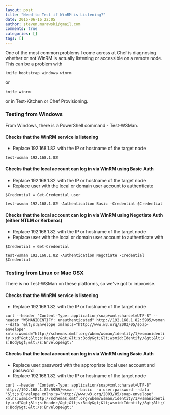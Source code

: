 ```yaml
---
layout: post
title: "Need to Test if WinRM is Listening?"
date: 2015-06-16 22:05
author: steven.murawski@gmail.com
comments: true
categories: []
tags: []
---
```



One of the most common problems I come across at Chef is diagnosing whether or not WinRM is actually listening or accessible on a remote node.  This can be a problem with 




`knife bootstrap windows winrm`




or




`knife winrm`




or in Test-Kitchen or Chef Provisioning.




### Testing from Windows





From Windows, there is a PowerShell command - Test-WSMan.




#### Checks that the WinRM service is listening





*   Replace 192.168.1.82 with the IP or hostname of the target node



`test-wsman 192.168.1.82`




#### Checks that the local account can log in via WinRM using Basic Auth





*   Replace 192.168.1.82 with the IP or hostname of the target node
*   Replace user with the local or domain user account to authenticate



`$Credential = Get-Credential user`




`test-wsman 192.168.1.82 -Authentication Basic -Credential $Credential`




#### Checks that the local account can log in via WinRM using Negotiate Auth (either NTLM or Kerberos)





*   Replace 192.168.1.82 with the IP or hostname of the target node
*   Replace user with the local or domain user account to authenticate with



`$Credential = Get-Credential`




`test-wsman 192.168.1.82 -Authentication Negotiate -Credential $Credential`




### Testing from Linux or Mac OSX





There is no Test-WSMan on these platforms, so we've got to improvise.




#### Checks that the WinRM service is listening





*   Replace 192.168.1.82 with the IP or hostname of the target node



`curl --header "Content-Type: application/soap+xml;charset=UTF-8" --header "WSMANIDENTIFY: unauthenticated" http://192.168.1.82:5985/wsman --data '&lt;s:Envelope xmlns:s="http://www.w3.org/2003/05/soap-envelope" xmlns:wsmid="http://schemas.dmtf.org/wbem/wsman/identity/1/wsmanidentity.xsd"&gt;&lt;s:Header/&gt;&lt;s:Body&gt;&lt;wsmid:Identify/&gt;&lt;/s:Body&gt;&lt;/s:Envelope&gt;'`




#### Checks that the local account can log in via WinRM using Basic Auth





*   Replace user:password with the appropriate local user account and password
*   Replace 192.168.1.82 with the IP or hostname of the target node 



`curl --header "Content-Type: application/soap+xml;charset=UTF-8" http://192.168.1.82:5985/wsman --basic  -u user:password --data '&lt;s:Envelope xmlns:s="http://www.w3.org/2003/05/soap-envelope" xmlns:wsmid="http://schemas.dmtf.org/wbem/wsman/identity/1/wsmanidentity.xsd"&gt;&lt;s:Header/&gt;&lt;s:Body&gt;&lt;wsmid:Identify/&gt;&lt;/s:Body&gt;&lt;/s:Envelope&gt;'`

